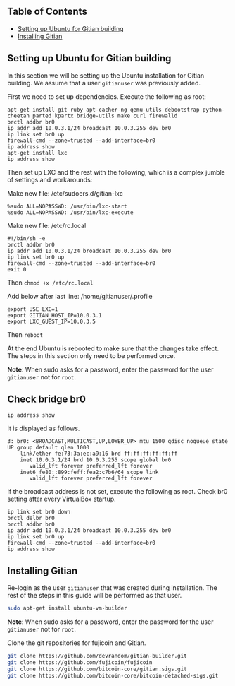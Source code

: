 Table of Contents
------------------

- [Setting up Ubuntu for Gitian building](#setting-up-debian-for-gitian-building)
- [Installing Gitian](#installing-gitian)


Setting up Ubuntu for Gitian building
--------------------------------------

In this section we will be setting up the Ubuntu installation for Gitian building.
We assume that a user `gitianuser` was previously added.

First we need to set up dependencies. Execute the following as root:

```
apt-get install git ruby apt-cacher-ng qemu-utils debootstrap python-cheetah parted kpartx bridge-utils make curl firewalld
brctl addbr br0
ip addr add 10.0.3.1/24 broadcast 10.0.3.255 dev br0
ip link set br0 up
firewall-cmd --zone=trusted --add-interface=br0
ip address show
apt-get install lxc
ip address show
```

Then set up LXC and the rest with the following, which is a complex jumble of settings and workarounds:

Make new file: /etc/sudoers.d/gitian-lxc
```
%sudo ALL=NOPASSWD: /usr/bin/lxc-start
%sudo ALL=NOPASSWD: /usr/bin/lxc-execute
```

Make new file: /etc/rc.local
```
#!/bin/sh -e
brctl addbr br0
ip addr add 10.0.3.1/24 broadcast 10.0.3.255 dev br0
ip link set br0 up
firewall-cmd --zone=trusted --add-interface=br0
exit 0
```
Then `chmod +x /etc/rc.local`

Add below after last line: /home/gitianuser/.profile
```
export USE_LXC=1
export GITIAN_HOST_IP=10.0.3.1
export LXC_GUEST_IP=10.0.3.5
```
Then `reboot`

At the end Ubuntu is rebooted to make sure that the changes take effect. The steps in this
section only need to be performed once.

**Note**: When sudo asks for a password, enter the password for the user `gitianuser` not for `root`.


Check bridge br0
----------------

```
ip address show
```
It is displayed as follows.
```
3: br0: <BROADCAST,MULTICAST,UP,LOWER_UP> mtu 1500 qdisc noqueue state UP group default qlen 1000
    link/ether fe:73:3a:ec:a9:16 brd ff:ff:ff:ff:ff:ff
    inet 10.0.3.1/24 brd 10.0.3.255 scope global br0
       valid_lft forever preferred_lft forever
    inet6 fe80::899:feff:fea2:c7b6/64 scope link 
       valid_lft forever preferred_lft forever
```
If the broadcast address is not set, execute the following as root. Check br0 setting after every VirtualBox startup.
```
ip link set br0 down
brctl delbr br0
brctl addbr br0
ip addr add 10.0.3.1/24 broadcast 10.0.3.255 dev br0
ip link set br0 up
firewall-cmd --zone=trusted --add-interface=br0
ip address show
```


Installing Gitian
------------------

Re-login as the user `gitianuser` that was created during installation.
The rest of the steps in this guide will be performed as that user.

```bash
sudo apt-get install ubuntu-vm-builder
```

**Note**: When sudo asks for a password, enter the password for the user `gitianuser` not for `root`.

Clone the git repositories for fujicoin and Gitian.

```bash
git clone https://github.com/devrandom/gitian-builder.git
git clone https://github.com/fujicoin/fujicoin
git clone https://github.com/bitcoin-core/gitian.sigs.git
git clone https://github.com/bitcoin-core/bitcoin-detached-sigs.git
```

